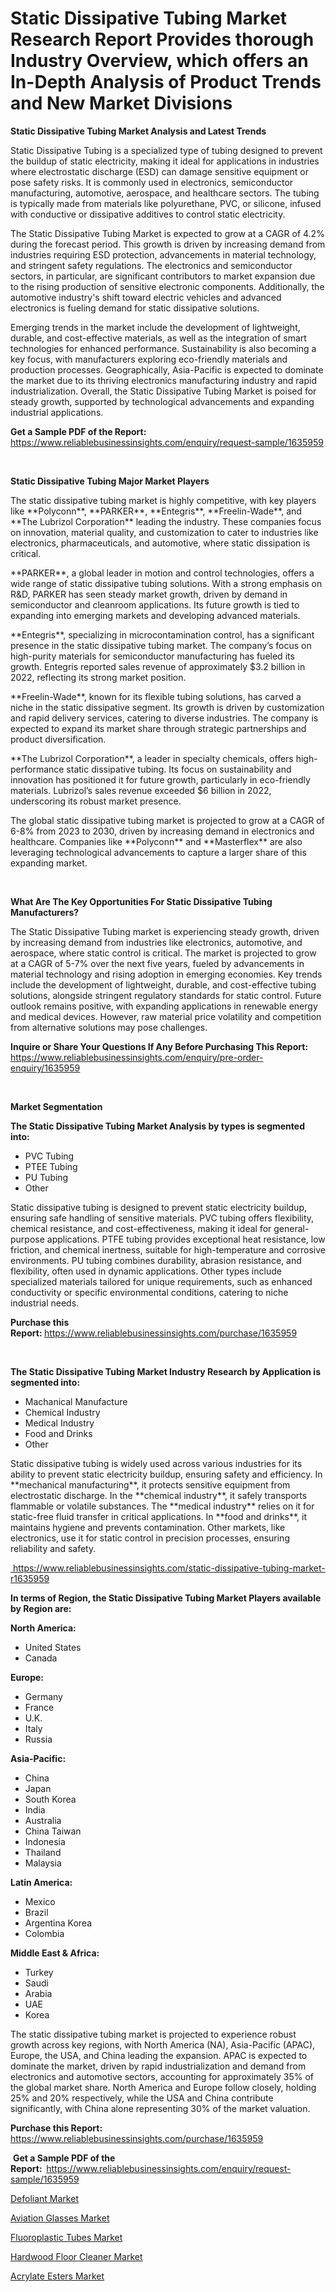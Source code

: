 <p><h1>Static Dissipative Tubing Market Research Report Provides thorough Industry Overview, which offers an In-Depth Analysis of Product Trends and New Market Divisions</h1></p><p><strong>Static Dissipative Tubing Market Analysis and Latest Trends</strong></p>
<p><p>Static Dissipative Tubing is a specialized type of tubing designed to prevent the buildup of static electricity, making it ideal for applications in industries where electrostatic discharge (ESD) can damage sensitive equipment or pose safety risks. It is commonly used in electronics, semiconductor manufacturing, automotive, aerospace, and healthcare sectors. The tubing is typically made from materials like polyurethane, PVC, or silicone, infused with conductive or dissipative additives to control static electricity.</p><p>The Static Dissipative Tubing Market is expected to grow at a CAGR of 4.2% during the forecast period. This growth is driven by increasing demand from industries requiring ESD protection, advancements in material technology, and stringent safety regulations. The electronics and semiconductor sectors, in particular, are significant contributors to market expansion due to the rising production of sensitive electronic components. Additionally, the automotive industry's shift toward electric vehicles and advanced electronics is fueling demand for static dissipative solutions.</p><p>Emerging trends in the market include the development of lightweight, durable, and cost-effective materials, as well as the integration of smart technologies for enhanced performance. Sustainability is also becoming a key focus, with manufacturers exploring eco-friendly materials and production processes. Geographically, Asia-Pacific is expected to dominate the market due to its thriving electronics manufacturing industry and rapid industrialization. Overall, the Static Dissipative Tubing Market is poised for steady growth, supported by technological advancements and expanding industrial applications.</p></p>
<p><strong>Get a Sample PDF of the Report:&nbsp;</strong> <a href="https://www.reliablebusinessinsights.com/enquiry/request-sample/1635959?utm_campaign=115&utm_medium=2&utm_source=Github&utm_content=ia&utm_term=25012025&utm_id=static-dissipative-tubing">https://www.reliablebusinessinsights.com/enquiry/request-sample/1635959</a></p>
<p>&nbsp;</p>
<p><strong>Static Dissipative Tubing Major Market Players</strong></p>
<p><p>The static dissipative tubing market is highly competitive, with key players like **Polyconn**, **PARKER**, **Entegris**, **Freelin-Wade**, and **The Lubrizol Corporation** leading the industry. These companies focus on innovation, material quality, and customization to cater to industries like electronics, pharmaceuticals, and automotive, where static dissipation is critical.</p><p>**PARKER**, a global leader in motion and control technologies, offers a wide range of static dissipative tubing solutions. With a strong emphasis on R&D, PARKER has seen steady market growth, driven by demand in semiconductor and cleanroom applications. Its future growth is tied to expanding into emerging markets and developing advanced materials.</p><p>**Entegris**, specializing in microcontamination control, has a significant presence in the static dissipative tubing market. The company’s focus on high-purity materials for semiconductor manufacturing has fueled its growth. Entegris reported sales revenue of approximately $3.2 billion in 2022, reflecting its strong market position.</p><p>**Freelin-Wade**, known for its flexible tubing solutions, has carved a niche in the static dissipative segment. Its growth is driven by customization and rapid delivery services, catering to diverse industries. The company is expected to expand its market share through strategic partnerships and product diversification.</p><p>**The Lubrizol Corporation**, a leader in specialty chemicals, offers high-performance static dissipative tubing. Its focus on sustainability and innovation has positioned it for future growth, particularly in eco-friendly materials. Lubrizol’s sales revenue exceeded $6 billion in 2022, underscoring its robust market presence.</p><p>The global static dissipative tubing market is projected to grow at a CAGR of 6-8% from 2023 to 2030, driven by increasing demand in electronics and healthcare. Companies like **Polyconn** and **Masterflex** are also leveraging technological advancements to capture a larger share of this expanding market.</p></p>
<p>&nbsp;</p>
<p><strong>What Are The Key Opportunities For Static Dissipative Tubing Manufacturers?</strong></p>
<p><p>The Static Dissipative Tubing market is experiencing steady growth, driven by increasing demand from industries like electronics, automotive, and aerospace, where static control is critical. The market is projected to grow at a CAGR of 5-7% over the next five years, fueled by advancements in material technology and rising adoption in emerging economies. Key trends include the development of lightweight, durable, and cost-effective tubing solutions, alongside stringent regulatory standards for static control. Future outlook remains positive, with expanding applications in renewable energy and medical devices. However, raw material price volatility and competition from alternative solutions may pose challenges.</p></p>
<p><strong>Inquire or Share Your Questions If Any Before Purchasing This Report:</strong> <a href="https://www.reliablebusinessinsights.com/enquiry/pre-order-enquiry/1635959?utm_campaign=115&utm_medium=2&utm_source=Github&utm_content=ia&utm_term=25012025&utm_id=static-dissipative-tubing">https://www.reliablebusinessinsights.com/enquiry/pre-order-enquiry/1635959</a></p>
<p>&nbsp;</p>
<p><strong>Market Segmentation</strong></p>
<p><strong>The Static Dissipative Tubing Market Analysis by types is segmented into:</strong></p>
<p><ul><li>PVC Tubing</li><li>PTEE Tubing</li><li>PU Tubing</li><li>Other</li></ul></p>
<p><p>Static dissipative tubing is designed to prevent static electricity buildup, ensuring safe handling of sensitive materials. PVC tubing offers flexibility, chemical resistance, and cost-effectiveness, making it ideal for general-purpose applications. PTFE tubing provides exceptional heat resistance, low friction, and chemical inertness, suitable for high-temperature and corrosive environments. PU tubing combines durability, abrasion resistance, and flexibility, often used in dynamic applications. Other types include specialized materials tailored for unique requirements, such as enhanced conductivity or specific environmental conditions, catering to niche industrial needs.</p></p>
<p><strong>Purchase this Report:&nbsp;</strong><a href="https://www.reliablebusinessinsights.com/purchase/1635959?utm_campaign=115&utm_medium=2&utm_source=Github&utm_content=ia&utm_term=25012025&utm_id=static-dissipative-tubing">https://www.reliablebusinessinsights.com/purchase/1635959</a></p>
<p>&nbsp;</p>
<p><strong>The Static Dissipative Tubing Market Industry Research by Application is segmented into:</strong></p>
<p><ul><li>Machanical Manufacture</li><li>Chemical Industry</li><li>Medical Industry</li><li>Food and Drinks</li><li>Other</li></ul></p>
<p><p>Static dissipative tubing is widely used across various industries for its ability to prevent static electricity buildup, ensuring safety and efficiency. In **mechanical manufacturing**, it protects sensitive equipment from electrostatic discharge. In the **chemical industry**, it safely transports flammable or volatile substances. The **medical industry** relies on it for static-free fluid transfer in critical applications. In **food and drinks**, it maintains hygiene and prevents contamination. Other markets, like electronics, use it for static control in precision processes, ensuring reliability and safety.</p></p>
<p><a href="https://www.reliablebusinessinsights.com/static-dissipative-tubing-market-r1635959?utm_campaign=115&utm_medium=2&utm_source=Github&utm_content=ia&utm_term=25012025&utm_id=static-dissipative-tubing">&nbsp;https://www.reliablebusinessinsights.com/static-dissipative-tubing-market-r1635959</a></p>
<p><strong>In terms of Region, the Static Dissipative Tubing Market Players available by Region are:</strong></p>
<p>
    <p> <strong> North America: </strong>
        <ul>
            <li>United States</li>
            <li>Canada</li>
        </ul>
        </p> 
    <p> <strong> Europe: </strong>
        <ul>
            <li>Germany</li>
            <li>France</li>
            <li>U.K.</li>
            <li>Italy</li>
            <li>Russia</li>
        </ul>
        </p> 
    <p> <strong> Asia-Pacific: </strong>
        <ul>
            <li>China</li>
            <li>Japan</li>
            <li>South Korea</li>
            <li>India</li>
            <li>Australia</li>
            <li>China Taiwan</li>
            <li>Indonesia</li>
            <li>Thailand</li>
            <li>Malaysia</li>
        </ul>
        </p> 
    <p> <strong> Latin America: </strong>
        <ul>
            <li>Mexico</li>
            <li>Brazil</li>
            <li>Argentina Korea</li>
            <li>Colombia</li>
        </ul>
        </p> 
    <p> <strong> Middle East & Africa: </strong>
        <ul>
            <li>Turkey</li>
            <li>Saudi</li>
            <li>Arabia</li>
            <li>UAE</li>
            <li>Korea</li>
        </ul>
    </p>
    </p>
<p><p>The static dissipative tubing market is projected to experience robust growth across key regions, with North America (NA), Asia-Pacific (APAC), Europe, the USA, and China leading the expansion. APAC is expected to dominate the market, driven by rapid industrialization and demand from electronics and automotive sectors, accounting for approximately 35% of the global market share. North America and Europe follow closely, holding 25% and 20% respectively, while the USA and China contribute significantly, with China alone representing 30% of the market valuation.</p></p>
<p><strong>Purchase this Report: </strong><a href="https://www.reliablebusinessinsights.com/purchase/1635959?utm_campaign=115&utm_medium=2&utm_source=Github&utm_content=ia&utm_term=25012025&utm_id=static-dissipative-tubing">https://www.reliablebusinessinsights.com/purchase/1635959</a></p>
<p>&nbsp;<strong>Get a Sample PDF of the Report:&nbsp;&nbsp;</strong><a href="https://www.reliablebusinessinsights.com/enquiry/request-sample/1635959?utm_campaign=115&utm_medium=2&utm_source=Github&utm_content=ia&utm_term=25012025&utm_id=static-dissipative-tubing">https://www.reliablebusinessinsights.com/enquiry/request-sample/1635959</a></p>
<p><strong></strong></p>
<p><p><a href="https://github.com/adyawafurber1/Market-Research-Report-List-1/blob/main/defoliant-market.md?utm_campaign=115&utm_medium=2&utm_source=Github&utm_content=ia&utm_term=25012025&utm_id=static-dissipative-tubing">Defoliant Market</a></p><p><a href="https://github.com/tashipmhuiri/Market-Research-Report-List-1/blob/main/aviation-glasses-market.md?utm_campaign=115&utm_medium=2&utm_source=Github&utm_content=ia&utm_term=25012025&utm_id=static-dissipative-tubing">Aviation Glasses Market</a></p><p><a href="https://github.com/balapopepi/Market-Research-Report-List-1/blob/main/fluoroplastic-tubes-market.md?utm_campaign=115&utm_medium=2&utm_source=Github&utm_content=ia&utm_term=25012025&utm_id=static-dissipative-tubing">Fluoroplastic Tubes Market</a></p><p><a href="https://github.com/pimanoruman/Market-Research-Report-List-1/blob/main/hardwood-floor-cleaner-market.md?utm_campaign=115&utm_medium=2&utm_source=Github&utm_content=ia&utm_term=25012025&utm_id=static-dissipative-tubing">Hardwood Floor Cleaner Market</a></p><p><a href="https://github.com/akrachveslov/Market-Research-Report-List-1/blob/main/acrylate-esters-market.md?utm_campaign=115&utm_medium=2&utm_source=Github&utm_content=ia&utm_term=25012025&utm_id=static-dissipative-tubing">Acrylate Esters Market</a></p></p>
